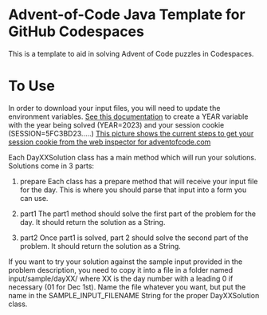 # Advent-of-Code Java Template for GitHub Codespaces
This is a template to aid in solving Advent of Code puzzles in Codespaces.

# To Use
In order to download your input files, you will need to update the environment
variables. [See this documentation](https://docs.github.com/en/codespaces/managing-your-codespaces/managing-secrets-for-your-codespaces#editing-a-secret)
to create a YEAR variable with the year being solved (YEAR=2023) and your 
session cookie (SESSION=5FC3BD23.....) [This picture shows the current steps to get your session cookie from the web inspector for adventofcode.com](https://github.com/PerryHighCS/AdventOfCode/blob/master/SessionCookie.png?raw=true)

Each DayXXSolution class has a main method which will run your solutions.
Solutions come in 3 parts:

1. prepare
    Each class has a prepare method that will receive your input file for the 
    day. This is where you should parse that input into a form you can use.
    
2. part1
    The part1 method should solve the first part of the problem for the day.
    It should return the solution as a String.
    
3. part2
    Once part1 is solved, part 2 should solve the second part of the problem.
    It should return the solution as a String.

If you want to try your solution against the sample input provided in the
problem description, you need to copy it into a file in a folder named
input/sample/dayXX/ where XX is the day number with a leading 0 if necessary
(01 for Dec 1st). Name the file whatever you want, but put the name in the
SAMPLE_INPUT_FILENAME String for the proper DayXXSolution class.
